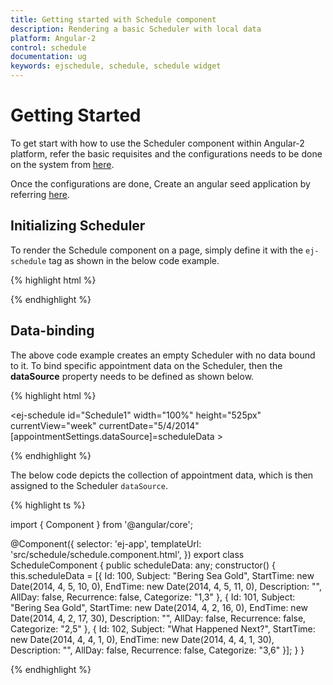 ```yaml
---
title: Getting started with Schedule component	
description: Rendering a basic Scheduler with local data
platform: Angular-2
control: schedule
documentation: ug
keywords: ejschedule, schedule, schedule widget
---
```


# Getting Started

To get start with how to use the Scheduler component within Angular-2 platform, refer the basic requisites and the configurations needs to be done on the system from [here](/angular-2/overview).

Once the configurations are done, Create an angular seed application by referring [here](/angular-2/GettingStarted/overview").

## Initializing Scheduler

To render the Schedule component on a page, simply define it with the `ej-schedule` tag as shown in the below code example.

{% highlight html %}

<ej-schedule id="Schedule1" width="100%" height="525px" currentView="week" currentDate="5/4/2014">
</ej-schedule>

{% endhighlight %}

## Data-binding

The above code example creates an empty Scheduler with no data bound to it. To bind specific appointment data on the Scheduler, then the **dataSource** property needs to be defined as shown below.

{% highlight html %}

<ej-schedule id="Schedule1" width="100%" height="525px" currentView="week" currentDate="5/4/2014"
        [appointmentSettings.dataSource]=scheduleData >
</ej-schedule> 

{% endhighlight %}

The below code depicts the collection of appointment data, which is then assigned to the Scheduler `dataSource`.

{% highlight ts %}

import { Component } from '@angular/core';

@Component({
    selector: 'ej-app',
    templateUrl: 'src/schedule/schedule.component.html',
})
export class ScheduleComponent {
    public scheduleData: any;
    constructor() {
        this.scheduleData = [{
            Id: 100, Subject: "Bering Sea Gold", StartTime: new Date(2014, 4, 5, 10, 0),
            EndTime: new Date(2014, 4, 5, 11, 0), Description: "", AllDay: false, Recurrence: false, Categorize: "1,3"
        },
        {
            Id: 101, Subject: "Bering Sea Gold", StartTime: new Date(2014, 4, 2, 16, 0),
            EndTime: new Date(2014, 4, 2, 17, 30), Description: "", AllDay: false, Recurrence: false, Categorize: "2,5"
        },
        {
            Id: 102, Subject: "What Happened Next?", StartTime: new Date(2014, 4, 4, 1, 0),
            EndTime: new Date(2014, 4, 4, 1, 30), Description: "", AllDay: false, Recurrence: false, Categorize: "3,6"
        }];
    }
}

{% endhighlight %}
